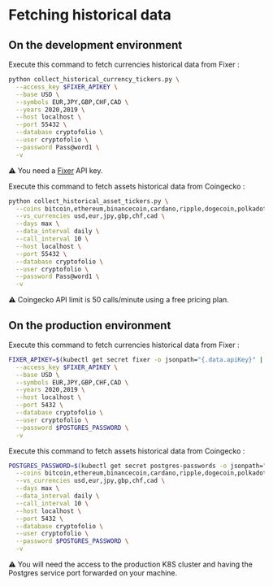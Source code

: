 # Fetching historical data

## On the development environment

Execute this command to fetch currencies historical data from Fixer :

```bash
python collect_historical_currency_tickers.py \
  --access_key $FIXER_APIKEY \
  --base USD \
  --symbols EUR,JPY,GBP,CHF,CAD \
  --years 2020,2019 \
  --host localhost \
  --port 55432 \
  --database cryptofolio \
  --user cryptofolio \
  --password Pass@word1 \
  -v
```

⚠️ You need a [Fixer](https://fixer.io) API key.

Execute this command to fetch assets historical data from Coingecko :

```bash
python collect_historical_asset_tickers.py \
  --coins bitcoin,ethereum,binancecoin,cardano,ripple,dogecoin,polkadot,uniswap,solana,litecoin,chainlink,theta-token,stellar,internet-computer,vechain \
  --vs_currencies usd,eur,jpy,gbp,chf,cad \
  --days max \
  --data_interval daily \
  --call_interval 10 \
  --host localhost \
  --port 55432 \
  --database cryptofolio \
  --user cryptofolio \
  --password Pass@word1 \
  -v
```

⚠️ Coingecko API limit is 50 calls/minute using a free pricing plan.

## On the production environment

Execute this command to fetch currencies historical data from Fixer :

```bash
FIXER_APIKEY=$(kubectl get secret fixer -o jsonpath="{.data.apiKey}" | base64 -d) POSTGRES_PASSWORD=$(kubectl get secret postgres-passwords -o jsonpath="{.data.postgresql-password}" | base64 -d) collect_historical_currency_tickers.py \
  --access_key $FIXER_APIKEY \
  --base USD \
  --symbols EUR,JPY,GBP,CHF,CAD \
  --years 2020,2019 \
  --host localhost \
  --port 5432 \
  --database cryptofolio \
  --user cryptofolio \
  --password $POSTGRES_PASSWORD \
  -v
```

Execute this command to fetch assets historical data from Coingecko :

```bash
POSTGRES_PASSWORD=$(kubectl get secret postgres-passwords -o jsonpath="{.data.postgresql-password}" | base64 -d) collect_historical_asset_tickers.py \
  --coins bitcoin,ethereum,binancecoin,cardano,ripple,dogecoin,polkadot,uniswap,solana,litecoin,chainlink,theta-token,stellar,internet-computer,vechain \
  --vs_currencies usd,eur,jpy,gbp,chf,cad \
  --days max \
  --data_interval daily \
  --call_interval 10 \
  --host localhost \
  --port 5432 \
  --database cryptofolio \
  --user cryptofolio \
  --password $POSTGRES_PASSWORD \
  -v
```

⚠️ You will need the access to the production K8S cluster and having the Postgres service port forwarded on your machine.
